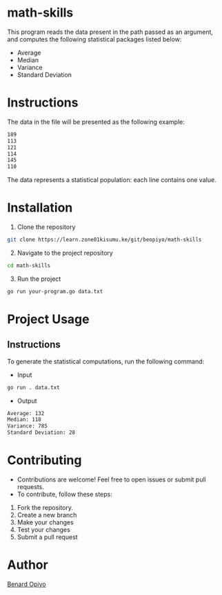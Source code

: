 # math-skills

This program reads the data present in the path passed as an argument, and computes the following statistical packages listed below:

* Average
* Median
* Variance
* Standard Deviation

# Instructions

The data in the file will be presented as the following example:

``` bash 
189
113
121
114
145
110
```

The data represents a statistical population: each line contains one value.

# Installation

1. Clone the repository
``` bash 
git clone https://learn.zone01kisumu.ke/git/beopiyo/math-skills
```
2. Navigate to the project repository
``` bash
cd math-skills
```

3. Run the project
```bash 
go run your-program.go data.txt
```

# Project Usage 

## Instructions

To generate the statistical computations, run the following command:

* Input

``` bash 
go run . data.txt
```

* Output

```bash 
Average: 132
Median: 118
Variance: 785
Standard Deviation: 28
```
# Contributing

* Contributions are welcome! Feel free to open issues or submit pull requests.
* To contribute, follow these steps:

1. Fork the repository.
2. Create a new branch
3. Make your changes
4. Test your changes
5. Submit a pull request

# Author

[Benard Opiyo](https://learn.zone01kisumu.ke/git/beopiyo)

